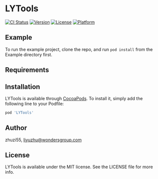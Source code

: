 # LYTools

[![CI Status](https://img.shields.io/travis/zhuzi55/LYTools.svg?style=flat)](https://travis-ci.org/zhuzi55/LYTools)
[![Version](https://img.shields.io/cocoapods/v/LYTools.svg?style=flat)](https://cocoapods.org/pods/LYTools)
[![License](https://img.shields.io/cocoapods/l/LYTools.svg?style=flat)](https://cocoapods.org/pods/LYTools)
[![Platform](https://img.shields.io/cocoapods/p/LYTools.svg?style=flat)](https://cocoapods.org/pods/LYTools)

## Example

To run the example project, clone the repo, and run `pod install` from the Example directory first.

## Requirements

## Installation

LYTools is available through [CocoaPods](https://cocoapods.org). To install
it, simply add the following line to your Podfile:

```ruby
pod 'LYTools'
```

## Author

zhuzi55, liyuzhu@wondersgroup.com

## License

LYTools is available under the MIT license. See the LICENSE file for more info.
